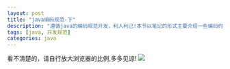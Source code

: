 ```yaml
---
layout: post
title: "java编码规范-下"
description: "遵循java的编码规范开发，利人利己!本节以笔记的形式主要介绍一些编码约定"
tags: [java, 开发规范]
categories: java
---
```

看不清楚的，请自行放大浏览器的比例,多多见谅!
![](/blog/images/posts_imgs/201604110301.jpg)